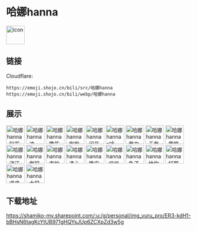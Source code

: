 # 哈娜hanna
<img src="https://emoji.shojo.cn/bili/src/哈娜hanna/icon.png" width="50" height="50" alt="icon">

## 链接
Cloudflare:
```
https://emoji.shojo.cn/bili/src/哈娜hanna
https://emoji.shojo.cn/bili/webp/哈娜hanna
```
## 展示
<img src="https://emoji.shojo.cn/bili/src/哈娜hanna/哈娜hanna-叼花.png" width="50" height="50" alt="哈娜hanna-叼花">
<img src="https://emoji.shojo.cn/bili/src/哈娜hanna/哈娜hanna-冲.png" width="50" height="50" alt="哈娜hanna-冲">
<img src="https://emoji.shojo.cn/bili/src/哈娜hanna/哈娜hanna-撒花.png" width="50" height="50" alt="哈娜hanna-撒花">
<img src="https://emoji.shojo.cn/bili/src/哈娜hanna/哈娜hanna-抱抱.png" width="50" height="50" alt="哈娜hanna-抱抱">
<img src="https://emoji.shojo.cn/bili/src/哈娜hanna/哈娜hanna-问号.png" width="50" height="50" alt="哈娜hanna-问号">
<img src="https://emoji.shojo.cn/bili/src/哈娜hanna/哈娜hanna-ok.png" width="50" height="50" alt="哈娜hanna-ok">
<img src="https://emoji.shojo.cn/bili/src/哈娜hanna/哈娜hanna-苦力怕.png" width="50" height="50" alt="哈娜hanna-苦力怕">
<img src="https://emoji.shojo.cn/bili/src/哈娜hanna/哈娜hanna-无奈.png" width="50" height="50" alt="哈娜hanna-无奈">
<img src="https://emoji.shojo.cn/bili/src/哈娜hanna/哈娜hanna-震惊.png" width="50" height="50" alt="哈娜hanna-震惊">
<img src="https://emoji.shojo.cn/bili/src/哈娜hanna/哈娜hanna-流汗.png" width="50" height="50" alt="哈娜hanna-流汗">
<img src="https://emoji.shojo.cn/bili/src/哈娜hanna/哈娜hanna-倒拇指.png" width="50" height="50" alt="哈娜hanna-倒拇指">
<img src="https://emoji.shojo.cn/bili/src/哈娜hanna/哈娜hanna-害怕.png" width="50" height="50" alt="哈娜hanna-害怕">
<img src="https://emoji.shojo.cn/bili/src/哈娜hanna/哈娜hanna-递心.png" width="50" height="50" alt="哈娜hanna-递心">
<img src="https://emoji.shojo.cn/bili/src/哈娜hanna/哈娜hanna-晚安.png" width="50" height="50" alt="哈娜hanna-晚安">
<img src="https://emoji.shojo.cn/bili/src/哈娜hanna/哈娜hanna-呜呜.png" width="50" height="50" alt="哈娜hanna-呜呜">
<img src="https://emoji.shojo.cn/bili/src/哈娜hanna/哈娜hanna-急了.png" width="50" height="50" alt="哈娜hanna-急了">
<img src="https://emoji.shojo.cn/bili/src/哈娜hanna/哈娜hanna-给你一拳.png" width="50" height="50" alt="哈娜hanna-给你一拳">
<img src="https://emoji.shojo.cn/bili/src/哈娜hanna/哈娜hanna-好耶.png" width="50" height="50" alt="哈娜hanna-好耶">
<img src="https://emoji.shojo.cn/bili/src/哈娜hanna/哈娜hanna-求求了.png" width="50" height="50" alt="哈娜hanna-求求了">
<img src="https://emoji.shojo.cn/bili/src/哈娜hanna/哈娜hanna-大拇指.png" width="50" height="50" alt="哈娜hanna-大拇指">

## 下载地址

https://shamiko-my.sharepoint.com/:u:/g/personal/img_yuru_pro/ER3-kdH1-bBHsN6tagKcYtUB971gHQYsJUp6ZCXpZd3w5g